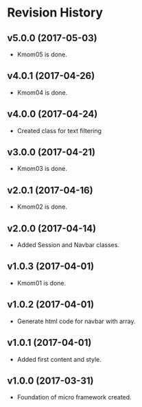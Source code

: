 Revision History
=========================

v5.0.0 (2017-05-03)
-------------------------

* Kmom05 is done.

v4.0.1 (2017-04-26)
-------------------------

* Kmom04 is done.

v4.0.0 (2017-04-24)
-------------------------

* Created class for text filtering

v3.0.0 (2017-04-21)
-------------------------

* Kmom03 is done.

v2.0.1 (2017-04-16)
-------------------------

* Kmom02 is done.

v2.0.0 (2017-04-14)
-------------------------

* Added Session and Navbar classes.

v1.0.3 (2017-04-01)
-------------------------

* Kmom01 is done.

v1.0.2 (2017-04-01)
-------------------------

* Generate html code for navbar with array.

v1.0.1 (2017-04-01)
-------------------------

* Added first content and style.

v1.0.0 (2017-03-31)
-------------------------

* Foundation of micro framework created.
